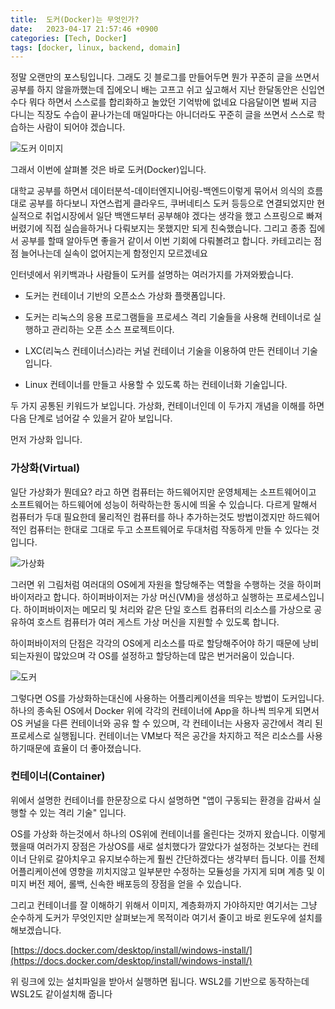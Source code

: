 ```yaml
---
title:  도커(Docker)는 무엇인가?
date:   2023-04-17 21:57:46 +0900
categories: [Tech, Docker]
tags: [docker, linux, backend, domain]
---
```


정말 오랜만의 포스팅입니다. 그래도 깃 블로그를 만들어두면 뭔가 꾸준히 글을 쓰면서 공부를 하지 않을까했는데 집에오니 배는 고프고 쉬고 싶고해서 지난 한달동안은 신입연수다 뭐다 하면서 스스로를 합리화하고 놀았던 기억밖에 없네요 다음달이면 벌써 지금 다니는 직장도 수습이 끝나가는데 매일마다는 아니더라도 꾸준히 글을 쓰면서 스스로 학습하는 사람이 되어야 겠습니다.  

![도커 이미지](https://upload.wikimedia.org/wikipedia/commons/thumb/4/4e/Docker_%28container_engine%29_logo.svg/1280px-Docker_%28container_engine%29_logo.svg.png)

그래서 이번에 살펴볼 것은 바로 도커(Docker)입니다.  


대학교 공부를 하면서 데이터분석-데이터엔지니어링-백엔드이렇게 묶어서 의식의 흐름대로 공부를 하다보니 자연스럽게 클라우드, 쿠버네티스 도커 등등으로 연결되었지만 현실적으로 취업시장에서 일단 백앤드부터 공부해야 겠다는 생각을 했고 스프링으로 빠져버렸기에 직접 실습을하거나 다뤄보지는 못했지만 되게 친숙했습니다. 그리고 종종 집에서 공부를 할때 알아두면 좋을거 같이서 이번 기회에 다뤄볼려고 합니다. 카테고리는 점점 늘어나는데 실속이 없어지는게 함정인지 모르겠네요

인터넷에서 위키백과나 사람들이 도커를 설명하는 여러가지를 가져와봤습니다.  

* 도커는 컨테이너 기반의 오픈소스 가상화 플랫폼입니다.

* 도커는 리눅스의 응용 프로그램들을 프로세스 격리 기술들을 사용해 컨테이너로 실행하고 관리하는 오픈 소스 프로젝트이다.

* LXC(리눅스 컨테이너스)라는 커널 컨테이너 기술을 이용하여 만든 컨테이너 기술입니다.

* Linux 컨테이너를 만들고 사용할 수 있도록 하는 컨테이너화 기술입니다.

두 가지 공통된 키워드가 보입니다. 가상화, 컨테이너인데 이 두가지 개념을 이해를 하면 다음 단계로 넘어갈 수 있을거 같아 보입니다.

먼저 가상화 입니다.

### 가상화(Virtual)

일단 가상화가 뭔데요? 라고 하면 컴퓨터는 하드웨어지만 운영체제는 소프트웨어이고 소프트웨어는 하드웨어에 성능이 허락하는한 동시에 띄울 수 있습니다. 다르게 말해서 컴퓨터가 두대 필요한데 물리적인 컴퓨터를 하나 추가하는것도 방법이겠지만 하드웨어적인 컴퓨터는 한대로 그대로 두고 소프트웨어로 두대처럼 작동하게 만들 수 있다는 것입니다.

![가상화](https://user-images.githubusercontent.com/85277660/232485555-5b3652e9-6de9-4b33-a2da-d69995b0b9ba.png)

그러면 위 그림처럼 여러대의 OS에게 자원을 할당해주는 역할을 수행하는 것을 하이퍼바이저라고 합니다. 하이퍼바이저는 가상 머신(VM)을 생성하고 실행하는 프로세스입니다. 하이퍼바이저는 메모리 및 처리와 같은 단일 호스트 컴퓨터의 리소스를 가상으로 공유하여 호스트 컴퓨터가 여러 게스트 가상 머신을 지원할 수 있도록 합니다.

하이퍼바이저의 단점은 각각의 OS에게 리소스를 따로 할당해주어야 하기 때문에 낭비되는자원이 많았으며 각 OS를 설정하고 할당하는데 많은 번거러움이 있습니다.

![도커](https://user-images.githubusercontent.com/85277660/232488615-6983f585-67dc-4766-8a39-9f36aa50381d.png)

그렇다면 OS를 가상화하는대신에 사용하는 어플리케이션을 띄우는 방법이 도커입니다. 하나의 종속된 OS에서 Docker 위에 각각의 컨테이너에 App을 하나씩 띄우게 되면서 OS 커널을 다른 컨테이너와 공유 할 수 있으며, 각 컨테이너는 사용자 공간에서 격리 된 프로세스로 실행됩니다. 컨테이너는 VM보다 적은 공간을 차지하고 적은 리소스를 사용하기때문에 효율이 더 좋아졌습니다.

### 컨테이너(Container)

위에서 설명한 컨테이너를 한문장으로 다시 설명하면 "앱이 구동되는 환경을 감싸서 실행할 수 있는 격리 기술" 입니다.

OS를 가상화 하는것에서 하나의 OS위에 컨테이너를 올린다는 것까지 왔습니다. 이렇게 했을때 여러가지 장점은 가상OS를 새로 설치했다가 깔았다가 설정하는 것보다는 컨테이너 단위로 갈아치우고 유지보수하는게 훨씬 간단하겠다는 생각부터 듭니다. 이를 전체 어플리케이션에 영향을 끼치지않고 일부분만 수정하는 모듈성을 가지게 되며 계층 및 이미지 버전 제어, 롤백, 신속한 배포등의 장점을 얻을 수 있습니다.

그리고 컨테이너를 잘 이해하기 위해서 이미지, 계층화까지 가야하지만 여기서는 그냥 순수하게 도커가 무엇인지만 살펴보는게 목적이라 여기서 줄이고 바로 윈도우에 설치를 해보겠습니다.

[https://docs.docker.com/desktop/install/windows-install/](https://docs.docker.com/desktop/install/windows-install/)

위 링크에 있는 설치파일을 받아서 실행하면 됩니다. WSL2를 기반으로 동작하는데 WSL2도 같이설치해 줍니다
